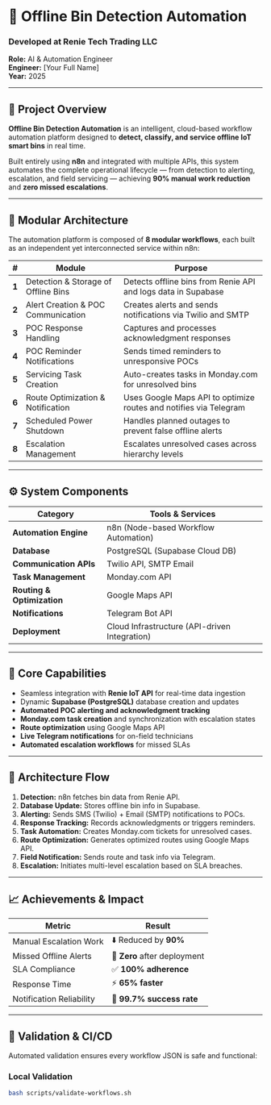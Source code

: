 # 🧠 Offline Bin Detection Automation

### Developed at **Renie Tech Trading LLC**  
**Role:** AI & Automation Engineer  
**Engineer:** [Your Full Name]  
**Year:** 2025  

---


## 🚀 Project Overview

**Offline Bin Detection Automation** is an intelligent, cloud-based workflow automation platform designed to **detect, classify, and service offline IoT smart bins** in real time.  

Built entirely using **n8n** and integrated with multiple APIs, this system automates the complete operational lifecycle — from detection to alerting, escalation, and field servicing — achieving **90% manual work reduction** and **zero missed escalations**.

---


## 🧩 Modular Architecture

The automation platform is composed of **8 modular workflows**, each built as an independent yet interconnected service within n8n:

| # | Module | Purpose |
|---|---------|----------|
| **1** | Detection & Storage of Offline Bins | Detects offline bins from Renie API and logs data in Supabase |
| **2** | Alert Creation & POC Communication | Creates alerts and sends notifications via Twilio and SMTP |
| **3** | POC Response Handling | Captures and processes acknowledgment responses |
| **4** | POC Reminder Notifications | Sends timed reminders to unresponsive POCs |
| **5** | Servicing Task Creation | Auto-creates tasks in Monday.com for unresolved bins |
| **6** | Route Optimization & Notification | Uses Google Maps API to optimize routes and notifies via Telegram |
| **7** | Scheduled Power Shutdown | Handles planned outages to prevent false offline alerts |
| **8** | Escalation Management | Escalates unresolved cases across hierarchy levels |

---


## ⚙️ System Components

| Category | Tools & Services |
|-----------|------------------|
| **Automation Engine** | n8n (Node-based Workflow Automation) |
| **Database** | PostgreSQL (Supabase Cloud DB) |
| **Communication APIs** | Twilio API, SMTP Email |
| **Task Management** | Monday.com API |
| **Routing & Optimization** | Google Maps API |
| **Notifications** | Telegram Bot API |
| **Deployment** | Cloud Infrastructure (API-driven Integration) |

---


## 🧠 Core Capabilities

- Seamless integration with **Renie IoT API** for real-time data ingestion  
- Dynamic **Supabase (PostgreSQL)** database creation and updates  
- **Automated POC alerting and acknowledgment tracking**  
- **Monday.com task creation** and synchronization with escalation states  
- **Route optimization** using Google Maps API  
- **Live Telegram notifications** for on-field technicians  
- **Automated escalation workflows** for missed SLAs  

---


## 🧩 Architecture Flow

1. **Detection:** n8n fetches bin data from Renie API.  
2. **Database Update:** Stores offline bin info in Supabase.  
3. **Alerting:** Sends SMS (Twilio) + Email (SMTP) notifications to POCs.  
4. **Response Tracking:** Records acknowledgments or triggers reminders.  
5. **Task Automation:** Creates Monday.com tickets for unresolved cases.  
6. **Route Optimization:** Generates optimized routes using Google Maps API.  
7. **Field Notification:** Sends route and task info via Telegram.  
8. **Escalation:** Initiates multi-level escalation based on SLA breaches.  

---


## 📈 Achievements & Impact

| Metric | Result |
|--------|--------|
| Manual Escalation Work | ⬇️ Reduced by **90%** |
| Missed Offline Alerts | 🚫 **Zero** after deployment |
| SLA Compliance | ✅ **100% adherence** |
| Response Time | ⚡ **65% faster** |
| Notification Reliability | 📲 **99.7% success rate** |

---


## 🧮 Validation & CI/CD

Automated validation ensures every workflow JSON is safe and functional:


### Local Validation
```bash
bash scripts/validate-workflows.sh
